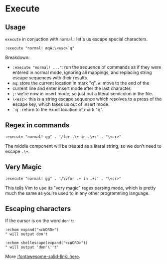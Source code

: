 Execute
===

Usage
---

`execute` in conjuction with `normal!` let's us escape special characters.

```
:execute "normal! mqA;\<esc>`q"
```

Breakdown:

- `:execute "normal! ..."`: run the sequence of commands as if they were
entered in normal mode, ignoring all mappings, and replacing string escape
sequences with their results.
- `mq`: store the current location in mark "q".  `A`: move to the end of the
- current line and enter insert mode after the last
character.
- `;`: we're now in insert mode, so just put a literal semicolon in the file.
- `\<esc>`: this is a string escape sequence which resolves to a press of the
escape key, which takes us out of insert mode.
- ``q`: return to the exact location of mark "q".

Regex in commands
---

```
:execute "normal! gg" . '/for .\+ in .\+:' . "\<cr>"
```

The middle component will be treated as a literal string, so we don't need to
escape `.\+`.

Very Magic
---

```
:execute "normal! gg" . '/\vfor .+ in .+:' . "\<cr>"
```

This tells Vim to use its "very magic" regex parsing mode, which is pretty much
the same as you're used to in any other programming language.

Escaping characters
---

If the cursor is on the word `don't`:

```
:echom expand("<cWORD>")
" will output don't
```

```
:echom shellescape(expand("<cWORD>"))
" will output 'don'\''t'
```

More [:fontawesome-solid-link:
here](https://learnvimscriptthehardway.stevelosh.com/chapters/32.html).
